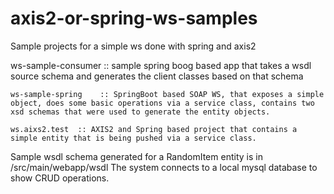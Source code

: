 # axis2-or-spring-ws-samples
Sample projects for a simple ws done with spring and axis2


ws-sample-consumer 	:: sample spring boog based app that takes a wsdl source schema and generates the client classes based on that schema

	ws-sample-spring 	:: SpringBoot based SOAP WS, that exposes a simple object, does some basic operations via a service class, contains two xsd schemas that were used to generate the entity objects.
  
	ws.aixs2.test  :: AXIS2 and Spring based project that contains a simple entity that is being pushed via a service class. 
  
  
 Sample wsdl schema generated for a RandomItem entity is in /src/main/webapp/wsdl 
 The system connects to a local mysql database to show CRUD operations.
